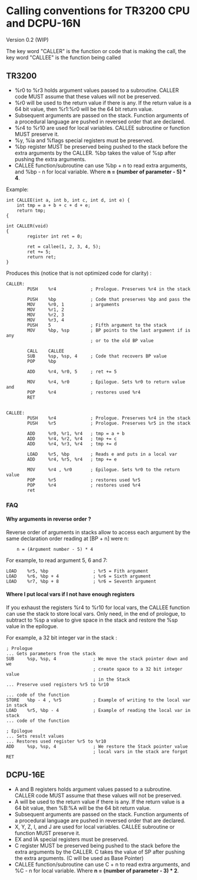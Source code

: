 ---
---
Calling conventions for TR3200 CPU and DCPU-16N
===============================================
Version 0.2 (WIP)


The key word "CALLER" is the function or code that is making the call, the key word "CALLEE" is the function being called

## TR3200

- %r0 to %r3 holds argument values passed to a subroutine. CALLER code MUST assume that these values will not be preserved.
- %r0 will be used to the return value if there is any. If the return value is a 64 bit value, then %r1:%r0 will be the 64 bit return value.
- Subsequent arguments are passed on the stack. Function arguments of a 
  procedural language are pushed in reversed order that are declared.
- %r4 to %r10 are used for local variables. CALLEE subroutine or function MUST preserve it.
- %y, %ia and %flags special registers must be preserved.
- %bp register MUST be preserved being pushed to the stack before the extra arguments by the CALLER. %bp takes the value of %sp after pushing the extra arguments.
- CALLEE function/subroutine can use %bp + n to read extra arguments, and %bp - n
  for local variable. Where **n = (number of parameter - 5) * 4**.

Example:

    int CALLEE(int a, int b, int c, int d, int e) {
        int tmp = a + b + c + d + e;
        return tmp;
    {
     
    int CALLER(void)
    {
            register int ret = 0;
     
            ret = callee(1, 2, 3, 4, 5);
            ret += 5;
            return ret;
    }

Produces this (notice that is not optimized code for clarity) :

    CALLER:
            PUSH    %r4             ; Prologue. Preserves %r4 in the stack

            PUSH    %bp             ; Code that preserves %bp and pass the
            MOV     %r0, 1          ; arguments
            MOV     %r1, 2
            MOV     %r2, 3
            MOV     %r3, 4
            PUSH    5               ; Fifth argument to the stack
            MOV     %bp, %sp        ; BP points to the last argument if is any
                                    ; or to the old BP value
            
            CALL    CALLEE           
            SUB     %sp, %sp, 4     ; Code that recovers BP value
            POP     %bp
            
            ADD     %r4, %r0, 5     ; ret += 5

            MOV     %r4, %r0        ; Epilogue. Sets %r0 to return value and
            POP     %r4             ; restores used %r4
            RET


    CALLEE:
            PUSH    %r4             ; Prologue. Preserves %r4 in the stack
            PUSH    %r5             ; Prologue. Preserves %r5 in the stack

            ADD     %r0, %r1, %r4   ; tmp = a + b
            ADD     %r4, %r2, %r4   ; tmp += c
            ADD     %r4, %r3, %r4   ; tmp += d

            LOAD    %r5, %bp        ; Reads e and puts in a local var
            ADD     %r4, %r5, %r4   ; tmp += e

            MOV     %r4 , %r0       ; Epilogue. Sets %r0 to the return value
            POP     %r5             ; restores used %r5
            POP     %r4             ; restores used %r4
            ret

### FAQ

#### Why arguments in reverse order ?
Reverse order of arguments in stacks allow to access each argument by the same declaration order reading at [BP + n] were n:

        n = (Argument number - 5) * 4 

 
For example, to read argument 5, 6 and 7:

    LOAD    %r5, %bp                 ; %r5 = Fith argument
    LOAD    %r6, %bp + 4             ; %r6 = Sixth argument
    LOAD    %r7, %bp + 8             ; %r6 = Seventh argument

#### Where I put local vars if I not have enough registers
If you exhaust the registers %r4 to %r10 for local vars, the CALLEE function can
use the stack to store local vars. Only need, in the end of prologue, to 
subtract to %sp a value to give space in the stack and restore the %sp value 
in the epilogue.

For example, a 32 bit integer var in the stack :

    ; Prologue
    ... Gets parameters from the stack
    SUB     %sp, %sp, 4              ; We move the stack pointer down and we
                                     ; create space to a 32 bit integer value
                                     ; in the Stack
    ... Preserve used registers %r5 to %r10

    ... code of the function
    STORE   %bp - 4 , %r5            ; Example of writing to the local var in stack
    LOAD    %r5, %bp - 4             ; Example of reading the local var in stack
    ... code of the function

    ; Epilogue
    ... Sets result values
    ... Restores used register %r5 to %r10
    ADD     %sp, %sp, 4              ; We restore the Stack pointer value
                                     ; local vars in the stack are forgot
    RET

## DCPU-16E

- A and B registers holds argument values passed to a subroutine. CALLER code MUST assume that these values will not be preserved.
- A will be used to the return value if there is any. If the return value is a 64 bit value, then %B:%A will be the 64 bit return value.
- Subsequent arguments are passed on the stack. Function arguments of a 
  procedural language are pushed in reversed order that are declared.
- X, Y, Z, I, and J are used for local variables. CALLEE subroutine or function MUST preserve it.
- EX and IA special registers must be preserved.
- C register MUST be preserved being pushed to the stack before the extra arguments by the CALLER. C takes the value of SP after pushing the extra arguments. (C will be used as Base Pointer)
- CALLEE function/subroutine can use C + n to read extra arguments, and %C - n
  for local variable. Where **n = (number of parameter - 3) * 2**.

